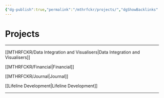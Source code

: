 ```yaml
---
{"dg-publish":true,"permalink":"/mthrfckr/projects/","dgShowBacklinks":true,"dgShowLocalGraph":true}
---
```


# Projects

---

[[MTHRFCKR/Data Integration and Visualisers|Data Integration and Visualisers]]

[[MTHRFCKR/Financial|Financial]]

[[MTHRFCKR/Journal|Journal]]

[[Lifeline Development|Lifeline Development]]

---
